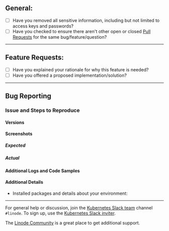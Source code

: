 ## General:

* [ ] Have you removed all sensitive information, including but not limited to access keys and passwords?
* [ ] Have you checked to ensure there aren't other open or closed [Pull Requests](../../pulls) for the same bug/feature/question?

----

## Feature Requests:
* [ ] Have you explained your rationale for why this feature is needed? 
* [ ] Have you offered a proposed implementation/solution? 

----

## Bug Reporting

### Issue and Steps to Reproduce
<!-- Describe your issue and tell us how to reproduce it (include any useful information). -->

#### Versions

#### Screenshots

##### Expected

##### Actual

#### Additional Logs and Code Samples

#### Additional Details
* Installed packages and details about your environment:

----
 
For general help or discussion, join the [Kubernetes Slack team](https://kubernetes.slack.com/messages/CD4B15LUR/details/) channel `#linode`. To sign up, use the [Kubernetes Slack inviter](http://slack.kubernetes.io/).

The [Linode Community](https://www.linode.com/community/questions/) is a great place to get additional support.